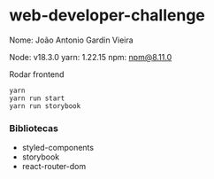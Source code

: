 # web-developer-challenge

Nome: João Antonio Gardin Vieira

Node: v18.3.0
yarn: 1.22.15
npm: npm@8.11.0

Rodar frontend

```
yarn
yarn run start
yarn run storybook
```

### Bibliotecas

- styled-components
- storybook
- react-router-dom

